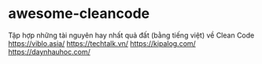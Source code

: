 # awesome-cleancode
Tập hợp những tài nguyên hay nhất quả đất (bằng tiếng việt) về Clean Code
https://viblo.asia/
https://techtalk.vn/
https://kipalog.com/
https://daynhauhoc.com/
